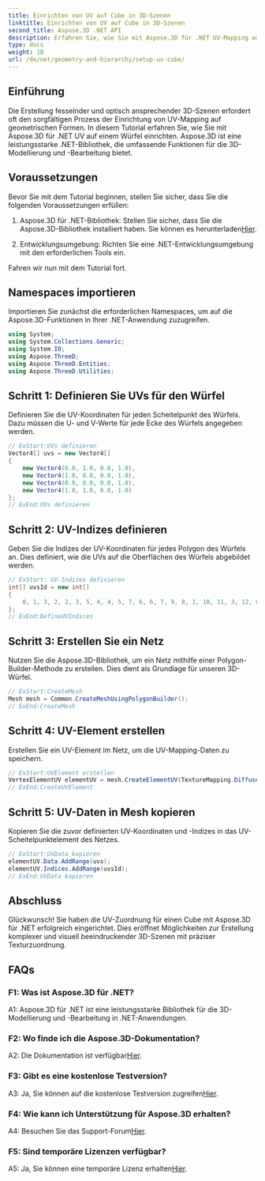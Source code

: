 ```yaml
---
title: Einrichten von UV auf Cube in 3D-Szenen
linktitle: Einrichten von UV auf Cube in 3D-Szenen
second_title: Aspose.3D .NET API
description: Erfahren Sie, wie Sie mit Aspose.3D für .NET UV-Mapping auf einem 3D-Würfel einrichten. Erstellen Sie visuell beeindruckende Szenen mit präziser Texturzuordnung.
type: docs
weight: 18
url: /de/net/geometry-and-hierarchy/setup-uv-cube/
---
```

## Einführung

Die Erstellung fesselnder und optisch ansprechender 3D-Szenen erfordert oft den sorgfältigen Prozess der Einrichtung von UV-Mapping auf geometrischen Formen. In diesem Tutorial erfahren Sie, wie Sie mit Aspose.3D für .NET UV auf einem Würfel einrichten. Aspose.3D ist eine leistungsstarke .NET-Bibliothek, die umfassende Funktionen für die 3D-Modellierung und -Bearbeitung bietet.

## Voraussetzungen

Bevor Sie mit dem Tutorial beginnen, stellen Sie sicher, dass Sie die folgenden Voraussetzungen erfüllen:

1. Aspose.3D für .NET-Bibliothek: Stellen Sie sicher, dass Sie die Aspose.3D-Bibliothek installiert haben. Sie können es herunterladen[Hier](https://releases.aspose.com/3d/net/).

2. Entwicklungsumgebung: Richten Sie eine .NET-Entwicklungsumgebung mit den erforderlichen Tools ein.

Fahren wir nun mit dem Tutorial fort.

## Namespaces importieren

Importieren Sie zunächst die erforderlichen Namespaces, um auf die Aspose.3D-Funktionen in Ihrer .NET-Anwendung zuzugreifen.

```csharp
using System;
using System.Collections.Generic;
using System.IO;
using Aspose.ThreeD;
using Aspose.ThreeD.Entities;
using Aspose.ThreeD.Utilities;
```

## Schritt 1: Definieren Sie UVs für den Würfel

Definieren Sie die UV-Koordinaten für jeden Scheitelpunkt des Würfels. Dazu müssen die U- und V-Werte für jede Ecke des Würfels angegeben werden.

```csharp
// ExStart:UVs definieren
Vector4[] uvs = new Vector4[]
{
    new Vector4(0.0, 1.0, 0.0, 1.0),
    new Vector4(1.0, 0.0, 0.0, 1.0),
    new Vector4(0.0, 0.0, 0.0, 1.0),
    new Vector4(1.0, 1.0, 0.0, 1.0)
};
// ExEnd:UVs definieren
```

## Schritt 2: UV-Indizes definieren

Geben Sie die Indizes der UV-Koordinaten für jedes Polygon des Würfels an. Dies definiert, wie die UVs auf die Oberflächen des Würfels abgebildet werden.

```csharp
// ExStart: UV-Indizes definieren
int[] uvsId = new int[]
{
    0, 1, 3, 2, 2, 3, 5, 4, 4, 5, 7, 6, 6, 7, 9, 8, 1, 10, 11, 3, 12, 0, 2, 13
};
// ExEnd:DefineUVIndices
```

## Schritt 3: Erstellen Sie ein Netz

Nutzen Sie die Aspose.3D-Bibliothek, um ein Netz mithilfe einer Polygon-Builder-Methode zu erstellen. Dies dient als Grundlage für unseren 3D-Würfel.

```csharp
// ExStart:CreateMesh
Mesh mesh = Common.CreateMeshUsingPolygonBuilder();
// ExEnd:CreateMesh
```

## Schritt 4: UV-Element erstellen

Erstellen Sie ein UV-Element im Netz, um die UV-Mapping-Daten zu speichern.

```csharp
// ExStart:UVElement erstellen
VertexElementUV elementUV = mesh.CreateElementUV(TextureMapping.Diffuse, MappingMode.PolygonVertex, ReferenceMode.IndexToDirect);
// ExEnd:CreateUVElement
```

## Schritt 5: UV-Daten in Mesh kopieren

Kopieren Sie die zuvor definierten UV-Koordinaten und -Indizes in das UV-Scheitelpunktelement des Netzes.

```csharp
// ExStart:UVData kopieren
elementUV.Data.AddRange(uvs);
elementUV.Indices.AddRange(uvsId);
// ExEnd:UVData kopieren
```

## Abschluss

Glückwunsch! Sie haben die UV-Zuordnung für einen Cube mit Aspose.3D für .NET erfolgreich eingerichtet. Dies eröffnet Möglichkeiten zur Erstellung komplexer und visuell beeindruckender 3D-Szenen mit präziser Texturzuordnung.

## FAQs

### F1: Was ist Aspose.3D für .NET?

A1: Aspose.3D für .NET ist eine leistungsstarke Bibliothek für die 3D-Modellierung und -Bearbeitung in .NET-Anwendungen.

### F2: Wo finde ich die Aspose.3D-Dokumentation?

 A2: Die Dokumentation ist verfügbar[Hier](https://reference.aspose.com/3d/net/).

### F3: Gibt es eine kostenlose Testversion?

 A3: Ja, Sie können auf die kostenlose Testversion zugreifen[Hier](https://releases.aspose.com/).

### F4: Wie kann ich Unterstützung für Aspose.3D erhalten?

 A4: Besuchen Sie das Support-Forum[Hier](https://forum.aspose.com/c/3d/18).

### F5: Sind temporäre Lizenzen verfügbar?

 A5: Ja, Sie können eine temporäre Lizenz erhalten[Hier](https://purchase.aspose.com/temporary-license/).